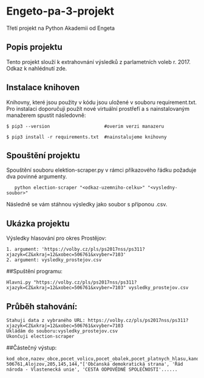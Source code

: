 # Engeto-pa-3-projekt
Třetí projekt na Python Akademii od Engeta

## Popis projektu
Tento projekt slouží k extrahovnání výsledků z parlametních voleb r. 2017. Odkaz k nahlédnutí zde.

## Instalace knihoven
Knihovny, které jsou použity v kódu jsou uložené v souboru requirement.txt. Pro instalaci doporučuji použít nové virtuální prostřefí a s nainstalovaným manažerem spustit následovně:

    $ pip3 --version                    #overim verzi manazeru

    $ pip3 install -r requirements.txt  #nainstalujeme knihovny
    
## Spouštění projektu
Spouštění souboru elektion-scraper.py v rámci příkazového řádku požaduje dva povinné argumenty.

       python election-scraper "<odkaz-uzemniho-celku>" "<vysledny-soubor>"
       
Následně se vám stáhnou výsledky jako soubor s příponou .csv.

## Ukázka projektu
Výsledky hlasování pro okres Prostějov:

    1. argument: 'https://volby.cz/pls/ps2017nss/ps311?xjazyk=CZ&xkraj=12&xobec=506761&xvyber=7103'
    2. argument: vysledky_prostejov.csv
    
##Spuštění programu:

    Hlavni.py "https://volby.cz/pls/ps2017nss/ps311?xjazyk=CZ&xkraj=12&xobec=506761&xvyber=7103" vysledky_prostejov.csv

## Průběh stahování:

    Stahuji data z vybraného URL: https://volby.cz/pls/ps2017nss/ps311?xjazyk=CZ&xkraj=12&xobec=506761&xvyber=7103
    Ukládám do souboru:vysledky_prostejov.csv
    Ukončuji election-scraper

##Částečný výstup:

    kod_obce,nazev_obce,pocet_volicu,pocet_obalek,pocet_platnych_hlasu,kandidujici_stran....
    506761,Alojzov,205,145,144,"['Občanská demokratická strana', 'Řád národa - Vlastenecká unie', 'CESTA ODPOVĚDNÉ SPOLEČNOSTI'......
